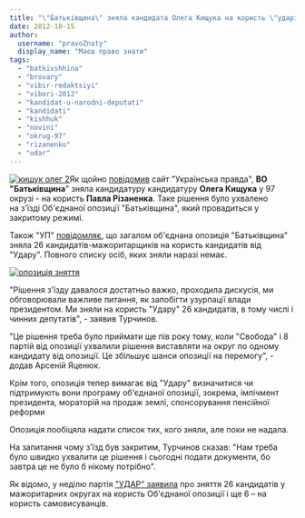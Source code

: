 ```yaml
---
title: "\"Батьківщина\" зняла кандидата Олега Кищука на користь \"ударівця\" Павла Різаненка"
date: 2012-10-15
author: 
  username: "pravoZnaty"
  display_name: "Маєш право знати"
tags: 
  - "batkivshhina"
  - "brovary"
  - "vibir-redaktsiyi"
  - "vibori-2012"
  - "kandidat-u-narodni-deputati"
  - "kandidati"
  - "kishhuk"
  - "novini"
  - "okrug-97"
  - "rizanenko"
  - "udar"
---
```


[![](https://mpz.brovary.org/wp-content/uploads/2012/10/kishhuk-oleg-2.jpg "кищук олег 2")](https://mpz.brovary.org/wp-content/uploads/2012/10/kishhuk-oleg-2.jpg)Як щойно [повідомив](http://www.pravda.com.ua/news/2012/10/15/6974685/) сайт "Українська правда", **ВО "Батьківщина**" зняла кандидатуру кандидатуру **Олега Кищука** у 97 окрузі - на користь **Павла Різаненка**. Таке рішення було ухвалено на з'їзді Об'єднаної опозиції "Батьківщина", який провадиться у закритому режимі.

Також "УП" [повідомляє](http://www.pravda.com.ua/news/2012/10/15/6974682/), що загалом об'єднана опозиція "Батьківщина" зняла 26 кандидатів-мажоритарщиків на користь кандидатів від "Удару". Повного списку осіб, яких зняли наразі немає.

[![](https://mpz.brovary.org/wp-content/uploads/2012/10/opozitsiya-znyattya.jpg "опозиція зняття")](https://mpz.brovary.org/wp-content/uploads/2012/10/opozitsiya-znyattya.jpg)

"Рішення з'їзду давалося достатньо важко, проходила дискусія, ми обговорювали важливе питання, як запобігти узурпації влади президентом. Ми зняли на користь "Удару" 26 кандидатів, в тому числі і чинних депутатів", - заявив Турчинов.

"Це рішення треба було приймати ще пів року тому, коли "Свобода" і 8 партій від опозиції ухвалили рішення виставляти на округ по одному кандидату від опозиції. Це збільшує шанси опозиції на перемогу", - додав Арсеній Яценюк.

Крім того, опозиція тепер вимагає від "Удару" визначитися чи підтримують вони програму об'єднаної опозиції, зокрема, імпічмент президента, мораторій на продаж землі, спонсорування пенсійної реформи

Опозиція пообіцяла надати список тих, кого зняли, але поки не надала.

На запитання чому з'їзд був закритим, Турчинов сказав: "Нам треба було швидко ухвалити це рішення і сьогодні подати документи, бо завтра це не було б нікому потрібно".

Як відомо, у неділю партія ["УДАР" заявила](http://www.pravda.com.ua/news/2012/10/14/6974595/) про зняття 26 кандидатів у мажоритарних округах на користь Об'єднаної опозиції і ще 6 – на користь самовисуванців.

